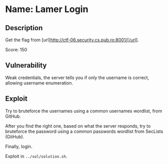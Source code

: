 # Name: Lamer Login

## Description

Get the flag from [url]http://ctf-06.security.cs.pub.ro:8001/[/url].

Score: 150

## Vulnerability

Weak credentials, the server tells you if only the username is correct, allowing username enumeration.

## Exploit

Try to bruteforce the usernames using a common usernames wordlist, from GitHub.

After you find the right one, based on what the server responds, try to bruteforce the password using a common passwords wordlist from SecLists (GitHub).

Finally, login.

Exploit in `../sol/solution.sh`.
